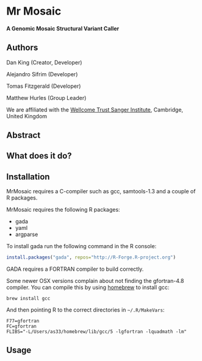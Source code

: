 # Mr Mosaic
#### A Genomic Mosaic Structural Variant Caller

## Authors

Dan King (Creator, Developer)

Alejandro Sifrim (Developer)

Tomas Fitzgerald (Developer)

Matthew Hurles (Group Leader)

We are affiliated with the [Wellcome Trust Sanger Institute](http://www.sanger.ac.uk/science/groups/hurles-group), Cambridge, United Kingdom

## Abstract

## What does it do?

## Installation
MrMosaic requires a C-compiler such as gcc, samtools-1.3 and a couple of R packages.

MrMosaic requires the following R packages:

* gada
* yaml
* argparse

To install gada run the following command in the R console:
```R
install.packages("gada", repos="http://R-Forge.R-project.org")
```
GADA requires a FORTRAN compiler to build correctly.

Some newer OSX versions complain about not finding the gfortran-4.8 compiler. You can compile this by using [homebrew](http://brew.sh) to install gcc:
```
brew install gcc
```
And then pointing R to the correct directories in `~/.R/MakeVars`:
```
F77=gfortran
FC=gfortran
FLIBS="-L/Users/as33/homebrew/lib/gcc/5 -lgfortran -lquadmath -lm"
```



 


## Usage
